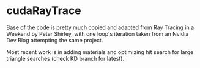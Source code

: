 # cudaRayTrace
Base of the code is pretty much copied and adapted from Ray Tracing in a Weekend by Peter Shirley, with one loop's iteration taken from an Nvidia Dev Blog attempting the same project.

Most recent work is in adding materials and optimizing hit search for large triangle searches (check KD branch for latest).
